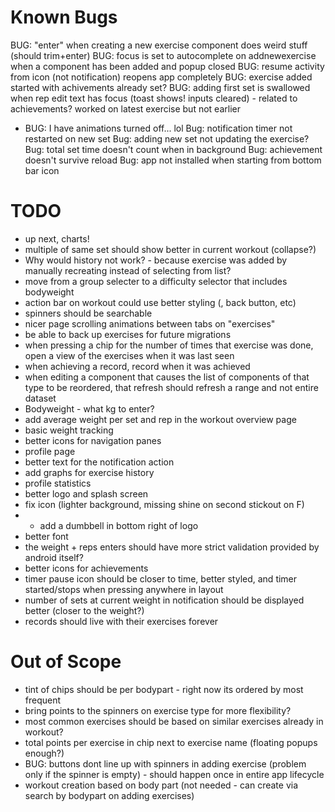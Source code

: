 # Known Bugs
BUG: "enter" when creating a new exercise component does weird stuff (should trim+enter)
BUG: focus is set to autocomplete on addnewexercise when a component has been added and popup closed
BUG: resume activity from icon (not notification) reopens app completely
BUG: exercise added started with achivements already set?
BUG: adding first set is swallowed when rep edit text has focus (toast shows! inputs cleared) - related to achievements? worked on latest exercise but not earlier
- BUG: I have animations turned off... lol
Bug: notification timer not restarted on new set
Bug: adding new set not updating the exercise?
Bug: total set time doesn't count when in background
Bug: achievement doesn't survive reload
Bug: app not installed when starting from bottom bar icon


# TODO
- up next, charts!
- multiple of same set should show better in current workout (collapse?)
- Why would history not work? - because exercise was added by manually recreating instead of selecting from list?
- move from a group selecter to a difficulty selector that includes bodyweight
- action bar on workout could use better styling (, back button, etc)
- spinners should be searchable
- nicer page scrolling animations between tabs on "exercises"
- be able to back up exercises for future migrations
- when pressing a chip for the number of times that exercise was done, open a view of the exercises when it was last seen
- when achieving a record, record when it was achieved
- when editing a component that causes the list of components of that type to be reordered, that refresh should refresh a range and not entire dataset
- Bodyweight - what kg to enter?
- add average weight per set and rep in the workout overview page
- basic weight tracking
- better icons for navigation panes
- profile page
- better text for the notification action
- add graphs for exercise history
- profile statistics
- better logo and splash screen
- fix icon (lighter background, missing shine on second stickout on F)
- - add a dumbbell in bottom right of logo
- better font
- the weight + reps enters should have more strict validation provided by android itself?
- better icons for achievements
- timer pause icon should be closer to time, better styled, and timer started/stops when pressing anywhere in layout
- number of sets at current weight in notification should be displayed better (closer to the weight?)
- records should live with their exercises forever

# Out of Scope
- tint of chips should be per bodypart - right now its ordered by most frequent
- bring points to the spinners on exercise type for more flexibility?
- most common exercises should be based on similar exercises already in workout?
- total points per exercise in chip next to exercise name (floating popups enough?)
- BUG: buttons dont line up with spinners in adding exercise (problem only if the spinner is empty) - should happen once in entire app lifecycle
- workout creation based on body part (not needed - can create via search by bodypart on adding exercises)